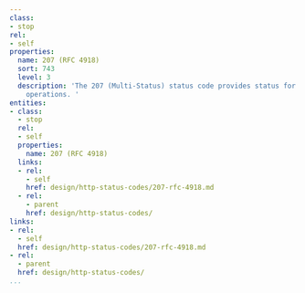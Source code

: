 ```yaml
---
class:
- stop
rel:
- self
properties:
  name: 207 (RFC 4918)
  sort: 743
  level: 3
  description: 'The 207 (Multi-Status) status code provides status for multiple independent
    operations. '
entities:
- class:
  - stop
  rel:
  - self
  properties:
    name: 207 (RFC 4918)
  links:
  - rel:
    - self
    href: design/http-status-codes/207-rfc-4918.md
  - rel:
    - parent
    href: design/http-status-codes/
links:
- rel:
  - self
  href: design/http-status-codes/207-rfc-4918.md
- rel:
  - parent
  href: design/http-status-codes/
...
```

